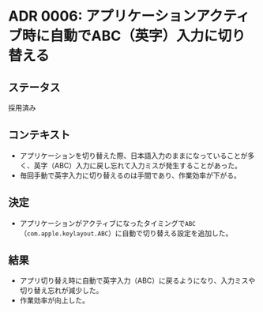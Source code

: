 # ADR 0006: アプリケーションアクティブ時に自動でABC（英字）入力に切り替える

## ステータス
採用済み

## コンテキスト
- アプリケーションを切り替えた際、日本語入力のままになっていることが多く、英字（ABC）入力に戻し忘れて入力ミスが発生することがあった。
- 毎回手動で英字入力に切り替えるのは手間であり、作業効率が下がる。

## 決定
- アプリケーションがアクティブになったタイミングで`ABC`（`com.apple.keylayout.ABC`）に自動で切り替える設定を追加した。

## 結果
- アプリ切り替え時に自動で英字入力（ABC）に戻るようになり、入力ミスや切り替え忘れが減少した。
- 作業効率が向上した。 